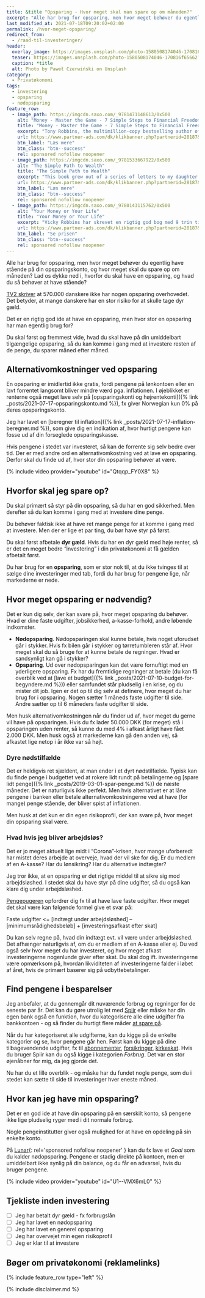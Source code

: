 ```yaml
---
title: &title "Opsparing - Hvor meget skal man spare op om måneden?"
excerpt: "Alle har brug for opsparing, men hvor meget behøver du egentlig have stående, og hvor meget skal du spare op om måneden? Her får du svaret!"
last_modified_at: 2021-07-18T09:20:02+02:00
permalink: /hvor-meget-opsparing/
redirect_from:
  - /raad-til-investeringer/
header:
  overlay_image: https://images.unsplash.com/photo-1580508174046-170816f65662?ixlib=rb-1.2.1&ixid=eyJhcHBfaWQiOjEyMDd9&auto=format&fit=crop&w=1500&q=80
  teaser: https://images.unsplash.com/photo-1580508174046-170816f65662?ixlib=rb-1.2.1&ixid=eyJhcHBfaWQiOjEyMDd9&auto=format&fit=crop&w=400&q=80
  caption: *title
  alt: Photo by Paweł Czerwiński on Unsplash
category:
  - Privatøkonomi
tags:
  - investering
  - opsparing
  - nødopsparing
feature_row:
  - image_path: https://imgcdn.saxo.com/_9781471148613/0x500
    alt: "Money - Master the Game - 7 Simple Steps to Financial Freedom"
    title: "Money - Master the Game - 7 Simple Steps to Financial Freedom"
    excerpt: "Tony Robbins, the multimillion-copy bestselling author of Awaken the Giant Within and Unlimited Power has created a 7-step blueprint for securing financial freedom. Based on extensive research and one-on-one interviews with more than 50 of the most legendary financial experts in the world - from Carl Icahn, to Warren Buffett, to Jack Bogle and Steve Forbes."
    url: https://www.partner-ads.com/dk/klikbanner.php?partnerid=28187&bannerid=43264&htmlurl=https://www.saxo.com/dk/money-master-the-game_tony-robbins_paperback_9781471148613
    btn_label: "Læs mere"
    btn_class: "btn--success"
    rel: sponsored nofollow noopener
  - image_path: https://imgcdn.saxo.com/_9781533667922/0x500
    alt: "The Simple Path to Wealth"
    title: "The Simple Path to Wealth"
    excerpt: "This book grew out of a series of letters to my daughter concerning various things-mostly about money and investing-she was not yet quite ready to hear. Since money is the single most powerful tool we have for navigating this complex world we've created, understanding it is critical."
    url: https://www.partner-ads.com/dk/klikbanner.php?partnerid=28187&bannerid=43264&htmlurl=https://www.saxo.com/dk/the-simple-path-to-wealth_j-l-collins_paperback_9781533667922
    btn_label: "Læs mere"
    btn_class: "btn--success"
    rel: sponsored nofollow noopener
  - image_path: https://imgcdn.saxo.com/_9780143115762/0x500
    alt: "Your Money or Your Life"
    title: "Your Money or Your Life"
    excerpt: "Vicky Robbins har skrevet en rigtig god bog med 9 trin til at ændre dit syn på benge, så du kan opnå finansiel frihed. Denne bog er helt essentiel for at forstå, hvordan du kan blive bedre til at håndtere dine penge. Jeg har selv været rigtig inspireret af den."
    url: https://www.partner-ads.com/dk/klikbanner.php?partnerid=28187&bannerid=43264&htmlurl=https://www.saxo.com/dk/your-money-or-your-life_vicki-robin_paperback_9780143115762
    btn_label: "Se prisen"
    btn_class: "btn--success"
    rel: sponsored nofollow noopener
---
```


Alle har brug for opsparing, men hvor meget behøver du egentlig have stående på din opsparingskonto, og hvor meget skal du spare op om måneden? Lad os dykke ned i, hvorfor du skal have en opsparing, og hvad du så behøver at have stående?

[TV2 skriver](https://nyheder.tv2.dk/penge/2017-04-21-570000-voksne-danskere-har-ingen-opsparing-saa-meget-boer-du-have-paa-kistebunden) at 570.000 danskere ikke har nogen opsparing overhovedet. Det betyder, at mange danskere har en stor risiko for at skulle tage dyr gæld.

Det er en rigtig god ide at have en opsparing, men hvor stor en opsparing har man egentlig brug for?

Du skal først og fremmest vide, hvad du skal have på din umiddelbart tilgængelige opsparing, så du kan komme i gang med at investere resten af de penge, du sparer måned efter måned.

## Alternativomkostninger ved opsparing

En opsparing er imidlertid ikke gratis, fordi pengene på lønkontoen eller en lavt forrentet langsomt bliver mindre værd pga. inflationen. I øjeblikket er renterne også meget lave selv på [opsparingskonti og højrentekonti]({% link _posts/2021-07-17-opsparingskonto.md %}), fx giver Norwegian kun 0% på deres opsparingskonto.

Jeg har lavet en [beregner til inflation]({% link _posts/2021-07-17-inflation-beregner.md %}), som give dig en indikation af, hvor hurtigt pengene kan fosse ud af din forseglede opsparingskasse.

Hvis pengene i stedet var investeret, så kan de forrente sig selv bedre over tid. Der er med andre ord en alternativomkostning ved at lave en opsparing. Derfor skal du finde ud af, hvor stor din opsparing behøver at være.

{% include video provider="youtube" id="Qtqqp_FY0X8" %}

## Hvorfor skal jeg spare op?

Du skal primært så styr på din opsparing, så du har en god sikkerhed. Men derefter så du kan komme i gang med at investere dine penge.

Du behøver faktisk ikke at have ret mange penge for at komme i gang med at investere. Men der er lige et par ting, du bør have styr på først. 

Du skal først afbetale **dyr gæld**. Hvis du har en dyr gæld med høje renter, så er det en meget bedre “investering” i din privatøkonomi at få gælden afbetalt først.

Du har brug for en **opsparing**, som er stor nok til, at du ikke tvinges til at sælge dine investeringer med tab, fordi du har brug for pengene lige, når markederne er nede.

## Hvor meget opsparing er nødvendig?

Det er kun dig selv, der kan svare på, hvor meget opsparing du behøver. Hvad er dine faste udgifter, jobsikkerhed, a-kasse-forhold, andre løbende indkomster. 

- **Nødopsparing**. Nødopsparingen skal kunne betale, hvis noget uforudset går i stykker. Hvis fx bilen går i stykker og tørretumbleren står af. Hvor meget skal du så bruge for at kunne betale de regninger. Hvad er sandsynligt kan gå i stykker?
- **Opsparing**. Ud over nødopsparingen kan det være fornuftigt med en yderligere opsparing. Fx har du fremtidige regninger at betale (du kan få overblik ved at [lave et budget]({% link _posts/2021-07-10-budget-for-begyndere.md %})) eller samfundet står pludselig i en krise, og du mister dit job. Igen er det op til dig selv at definere, hvor meget du har brug for i opsparing. Nogen sætter 1 måneds faste udgifter til side. Andre sætter op til 6 måneders faste udgifter til side.

Men husk alternativomkostningen når du finder ud af, hvor meget du gerne vil have på opsparingen. Hvis du fx lader 50.000 DKK (for meget) stå i opsparingen uden renter, så kunne du med 4% i afkast årligt have fået 2.000 DKK. Men husk også at markederne kan gå den anden vej, så afkastet lige netop i år ikke var så højt.

### Dyre nødstilfælde

Det er heldigvis ret sjældent, at man ender i et dyrt nødstilfælde. Typisk kan du finde penge i budgettet ved at rokere lidt rundt på betalingerne og [spare lidt penge]({% link _posts/2019-03-01-spar-penge.md %}) de næste måneder. Det er naturligvis ikke perfekt. Men hvis alternativet er at låne pengene i banken eller betale alternativomkostningerne ved at have (for mange) penge stående, der bliver spist af inflationen.

Men husk at det kun er din egen risikoprofil, der kan svare på, hvor meget din opsparing skal være.

### Hvad hvis jeg bliver arbejdsløs?

Det er jo meget aktuelt lige midt i “Corona”-krisen, hvor mange uforberedt har mistet deres arbejde at overveje, hvad der vil ske for dig. Er du medlem af en A-kasse? Har du lønsikring? Har du alternative indtægter?

Jeg tror ikke, at en opsparing er det rigtige middel til at sikre sig mod arbejdsløshed. I stedet skal du have styr på dine udgifter, så du også kan klare dig under arbejdsløshed.

[Pengepugeren](https://pengepugeren.dk/2014/01/hvor-meget-skal-jeg-have-opsparet-til-et-noedstilfaelde/) opfordrer dig fx til at have lave faste udgifter. Hvor meget det skal være kan følgende formel give et svar på:

Faste udgifter <= [indtægt under arbejdsløshed] – [minimumsrådighedsbeløb] + [investeringsafkast efter skat]

Du kan selv regne på, hvad din indtægt evt. vil være under arbejdsløshed. Det afhænger naturligvis af, om du er medlem af en A-kasse eller ej. Du ved også selv hvor meget du har investeret, og hvor meget afkast investeringerne nogenlunde giver efter skat. Du skal dog ift. investeringerne være opmærksom på, hvordan likviditeten af investeringerne falder i løbet af året, hvis de primært baserer sig på udbyttebetalinger.

## Find pengene i besparelser

Jeg anbefaler, at du gennemgår dit nuværende forbrug og regninger for de seneste par år. Det kan du gøre utrolig let med [Spiir](/go/spiir/) eller måske har din egen bank også en funktion, hvor du kategorisere alle dine udgifter fra bankkontoen - og så finder du hurtigt flere måder [at spare på](/spar-penge/).

Når du har kategoriseret alle udgifterne, kan du kigge på de enkelte kategorier og se, hvor pengene går hen. Først kan du kigge på dine tilbagevendende udgifter, fx til [abonnementer](/online-services/), [forsikringer](/forsikringer/), [kirkeskat](/kirkeskat/). Hvis du bruger Spiir kan du også kigge i kategorien _Forbrug_. Det var en stor øjenåbner for mig, da jeg gjorde det.

Nu har du et lille overblik - og måske har du fundet nogle penge, som du i stedet kan sætte til side til investeringer hver eneste måned.

## Hvor kan jeg have min opsparing?

Det er en god ide at have din opsparing på en særskilt konto, så pengene ikke lige pludselig ryger med i dit normale forbrug.

Nogle pengeinstitutter giver også mulighed for at have en opdeling på sin enkelte konto.

På [Lunar](/go/lunar/){: rel='sponsored nofollow noopener' } kan du fx lave et _Goal_ som du kalder nødopsparing. Pengene er stadig direkte på kontoen, men er umiddelbart ikke synlig på din balance, og du får en advarsel, hvis du bruger pengene.

{% include video provider="youtube" id="U1--VMX6mL0" %}

## Tjekliste inden investering

- [ ] Jeg har betalt dyr gæld - fx forbrugslån
- [ ] Jeg har lavet en nødopsparing
- [ ] Jeg har lavet en generel opsparing
- [ ] Jeg har overvejet min egen risikoprofil
- [ ] Jeg er klar til at investere

## Bøger om privatøkonomi (reklamelinks)

{% include feature_row type="left" %}

{% include disclaimer.md %}
